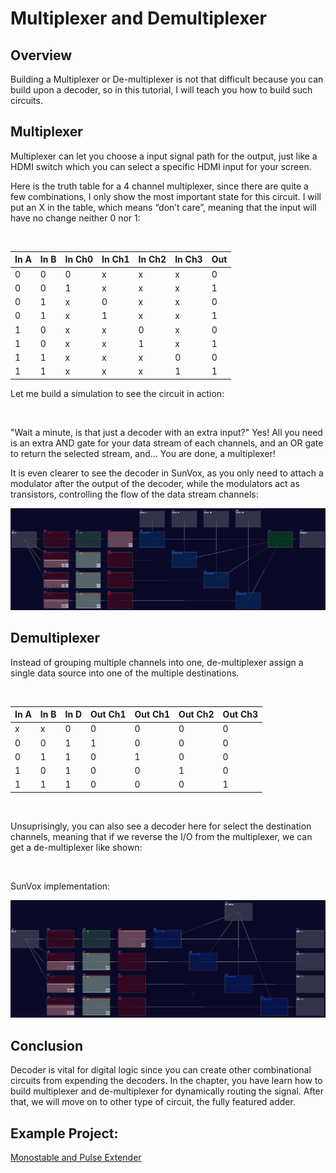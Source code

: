 # Multiplexer and Demultiplexer

## Overview
Building a Multiplexer or De-multiplexer is not that difficult because you can build upon a decoder, so in this tutorial, I will teach you how to build such circuits.

## Multiplexer

Multiplexer can let you choose a input signal path for the output, just like a HDMI switch which you can select a specific HDMI input for your screen.

Here is the truth table for a 4 channel multiplexer, since there are quite a few combinations, I only show the most important state for this circuit. I will put an X in the table, which means “don’t care”, meaning that the input will have no change neither 0 nor 1:

<br>

| In A | In B | In Ch0 | In Ch1 | In Ch2 | In Ch3 | Out | 
|------|------|--------|--------|--------|--------|-----|
| 0    | 0    | 0      | x      | x      | x      | 0   |
| 0    | 0    | 1      | x      | x      | x      | 1   |
| 0    | 1    | x      | 0      | x      | x      | 0   |
| 0    | 1    | x      | 1      | x      | x      | 1   |
| 1    | 0    | x      | x      | 0      | x      | 0   |
| 1    | 0    | x      | x      | 1      | x      | 1   |
| 1    | 1    | x      | x      | x      | 0      | 0   |
| 1    | 1    | x      | x      | x      | 1      | 1   |

Let me build a simulation to see the circuit in action:

<object data="../apps/circuitjs/circuitjs.html?ctz=CQAgjCAMB0l3BWcMBMcUHYMGZIA4UA2ATmIxAUgoqoQFMBaMMAKABlwAWTi7rnhMRRQRAMwCGAGwDOdapHbgUeXjzDKKQkVQky5SBWEogUKHtgTDsaEBeFVsIhCyNVTPTmEK2bn7w6cXY3cQTjwHX3CRR1ogtzNVH1o+ANivYW4VTIoNbOEAEzoJAFdJABcGSTp88G0oWFYAcxyssIpCKmyqBQBJcA7bbG8Q7CHtaCRnPq8HSxMEu3HJlmmBzjh5jw3uiYoV-s6okLDu+uWAd35B7zA+de6WS9utqhnQ7cer+6-CHgUnu6-TahIH-H5qPiWFRg54tYFQqCfdQqRZvRYwjSo3JeRFPbHDBJ+XFKLI45GhKIYrJRN4nYnkunkhApJEaZk8ELs+l8UY3Aa8xFGKxjbKitqdQKXazJcwiymfaUUhwi0EKmyLAVEsGKoma6zcgR8WEIhQcEaEFTEbxDaFiKSyeSKY76q2hfWnXQOgxOwmu12cV0e+36RFmhIIAauiOnHTBx1AA" width="100%" height="500vh"></object><br>

"Wait a minute, is that just a decoder with an extra input?" Yes! All you need is an extra AND gate for your data stream of each channels, and an OR gate to return the selected stream, and... You are done, a multiplexer!

It is even clearer to see the decoder in SunVox, as you only need to attach a modulator after the output of the decoder, while the modulators act as transistors, controlling the flow of the data stream channels:

![multiplexer](../images/combination_circuits/mul.png)


## Demultiplexer
Instead of grouping multiple channels into one, de-multiplexer assign a single data source into one of the multiple destinations. 

<br>

| In A | In B | In D | Out Ch1 | Out Ch1 | Out Ch2 | Out Ch3 |
|------|------|------|---------|---------|---------|---------|
| x    | x    | 0    | 0       | 0       | 0       | 0       |
| 0    | 0    | 1    | 1       | 0       | 0       | 0       |
| 0    | 1    | 1    | 0       | 1       | 0       | 0       |
| 1    | 0    | 1    | 0       | 0       | 1       | 0       |
| 1    | 1    | 1    | 0       | 0       | 0       | 1       |

<br>

Unsuprisingly, you can also see a decoder here for select the destination channels, meaning that if we reverse the I/O from the multiplexer, we can get a de-multiplexer like shown:

<object data="../apps/circuitjs/circuitjs.html?ctz=CQAgjCAMB0l3BWcMBMcUHYMGZIA4UA2ATmIxAUgoqoQFMBaMMAKABlxiUKNDPvCKACxRRAMwCGAGwDOdapHbhePPmBWCRVKpNnykisJRCZu2PCOyE8Ic1tuiELI1VMghQm1ZsebVbI7Oxm4IYGbWFGGiAbRBrhjcCCreqtGBYIK2EXbunrYWJiAAJnSSAK5SAC4MUnRF4KLasKwA5rleBZ7+BdosAJIm+Fk2bilNSE4DaB0ioz1Q0BP9gz7Y3G5Ca42LFMvTkesJB9tLAO78wxeb3IrnYFzuW-vXUCx3Dy-33ELEfLdXvxMRx+fzeALUDwQhF670S0KBcJhyj4OX2OX+6hRBUx7VedxUvgRuIxBLyONCNzB5Ki+wpeORx3JKhJfCSfBCzKpDxSaIiGMhKi+FHhig4GVoDzCNgQD20IF0cgUzkyKUJary3BK5SqNTqDTlMEgrAy4WlUUJdM1pQkFWqtXqEANzWVptSFpUVu1dr1ju2RpYbXVPjwVEJvUDeTpXWO4dxbPcIdSSPFFAeIVlVPhMu4KYQKD8mdo+fA8KEhC0hfc5ZLobg9JTQjrGzrGNL1Y21dbRZGRzzBaAA" width="100%" height="500vh"></object><br>

SunVox implementation:

![demultiplexer](../images/combination_circuits/de_mul.png)

## Conclusion

Decoder is vital for digital logic since you can create other combinational circuits from expending the decoders. In the chapter, you have learn how to build multiplexer and de-multiplexer for dynamically routing the signal. After that, we will move on to other type of circuit, the fully featured adder.

## Example Project:
[Monostable and Pulse Extender](../example_projects/fundamental/1.12-Mux_and_Demux.sunvox)